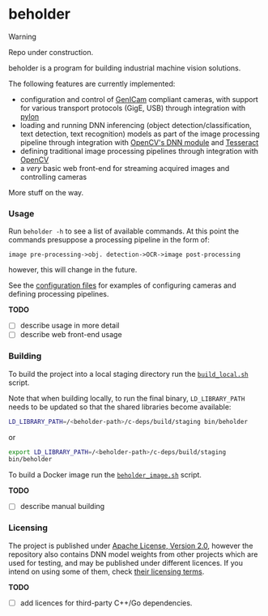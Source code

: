 # beholder

> [!Warning]
> Repo under construction.

beholder is a program for building industrial machine vision solutions.

The following features are currently implemented:
- configuration and control of [GenICam][genicam] compliant cameras, with
  support for various transport protocols (GigE, USB) through integration
  with [pylon][pylon]
- loading and running DNN inferencing (object detection/classification,
  text detection, text recognition) models as part of the image processing
  pipeline through integration with [OpenCV's DNN module][opencv-dnn] and
  [Tesseract][tesseract]
- defining traditional image processing pipelines through integration
  with [OpenCV][opencv]
- a _very_ basic web front-end for streaming acquired images and controlling
  cameras

More stuff on the way.

### Usage

Run `beholder -h` to see a list of available commands. At this point the
commands presuppose a processing pipeline in the form of:

    image pre-processing->obj. detection->OCR->image post-processing

however, this will change in the future.

See the [configuration files](cmd/testdata) for examples of configuring cameras
and defining processing pipelines.

**TODO**
- [ ] describe usage in more detail
- [ ] describe web front-end usage

### Building

To build the project into a local staging directory run the
[`build_local.sh`](scripts/build_local.sh) script.

Note that when building locally, to run the final binary, `LD_LIBRARY_PATH` needs
to be updated so that the shared libraries become available:

```sh
LD_LIBRARY_PATH=/<beholder-path>/c-deps/build/staging bin/beholder
```
or

```sh
export LD_LIBRARY_PATH=/<beholder-path>/c-deps/build/staging
bin/beholder
```

To build a Docker image run the [`beholder_image.sh`](scripts/beholder_image.sh)
script.

**TODO**
- [ ] describe manual building

### Licensing

The project is published under [Apache License, Version 2.0](https://www.apache.org/licenses/LICENSE-2.0),
however the repository also contains DNN model weights from other projects
which are used for testing, and may be published under different licences.
If you intend on using some of them, check [their licensing terms](test/assets/models/licenses).

**TODO**
- [ ] add licences for third-party C++/Go dependencies.


[genicam]: https://www.emva.org/standards-technology/genicam/
[pylon]: https://www.baslerweb.com/en/software/pylon/
[tesseract]: https://tesseract-ocr.github.io/
[opencv]: https://opencv.org
[opencv-dnn]: https://docs.opencv.org/4.10.0/d2/d58/tutorial_table_of_content_dnn.html

